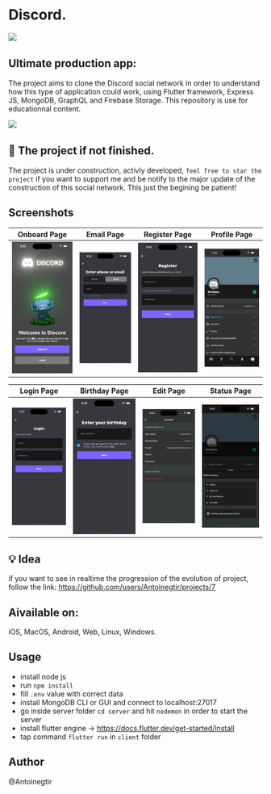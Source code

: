 # Discord.

<img  src="https://cdn2.unrealengine.com/what-is-discord-1920x1080-c3d90ca45f57.jpg"></img>

## Ultimate production app:
The project aims to clone the Discord social network in order to understand how this type of application could work, using Flutter framework, Express JS, MongoDB, GraphQL and Firebase Storage.
This repository is use for educationnal content.

<img src="https://skillicons.dev/icons?i=flutter,js,mongodb,graphql,dart,firebase,express,nodejs,gcp"/>

## 🚧 The project if not finished.

The project is under construction, activly developed, `feel free to star the project` if you want to support me and be notify to the major update of the construction of this social network. This just the begining be patient!

## Screenshots

Onboard Page         |  Email Page       |   Register Page               |  Profile Page
:-------------------------:|:-------------------------:|:-------------------------:|:-------------------------:
![](screenshot/onboard.png)|![](screenshot/email.png)|![](screenshot/register.png)|![](screenshot/profile.png)

Login Page         |  Birthday Page       |   Edit Page               |  Status Page
:-------------------------:|:-------------------------:|:-------------------------:|:-------------------------:
![](screenshot/login.png)|![](screenshot/birthday.png)|![](screenshot/edit.png)|![](screenshot/status.png)

## 💡 Idea

if you want to see in realtime the progression of the evolution of project, follow the link: https://github.com/users/Antoinegtir/projects/7

## Aivailable on:

iOS, MacOS, Android, Web, Linux, Windows.

## Usage

- install node js
- run `npm install`
- fill `.env` value with correct data
- install MongoDB CLI or GUI and connect to localhost:27017
- go inside server folder `cd server` and hit `nodemon` in order to start the server
- install flutter engine -> https://docs.flutter.dev/get-started/install
- tap command `flutter run` in `client` folder

## Author

@Antoinegtir
